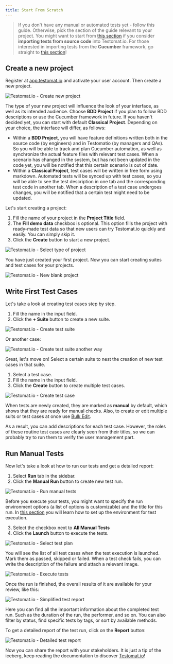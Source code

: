 ```yaml
---
title: Start From Scratch
---
```


> If you don't have any manual or automated tests yet - follow this guide. Otherwise, pick the section of the guide relevant to your project. You might want to start from [this section](https://docs.testomat.io/getting-started/import-tests-from-source-code/) if you consider **importing tests from source code** into Testomat.io. For those interested in importing tests from the **Cucumber** framework, go straight to [this section](https://docs.testomat.io/getting-started/import-tests-from-cucumber/#why-do-i-need-to-import-my-tests)!

## Create a new project

Register at [app.testomat.io](https://app.testomat.io) and activate your user account. Then create a new project.

![Testomat.io - Create new project](./images/New_qIJOdkr6_2024-07-09.png)

The type of your new project will influence the look of your interface, as well as its intended audience. Choose **BDD Project** if you plan to follow BDD descriptions or use the Cucumber framework in future. If you haven't decided yet, you can start with default **Classical Project**. Depending on your choice, the interface will differ, as follows:

* Within a **BDD Project**, you will have feature definitions written both in the source code (by engineers) and in Testomatio (by managers and QAs). So you will be able to track and plan Cucumber automation, as well as synchronize the actual feature files with relevant test cases. When a scenario has changed in the system, but has not been updated in the code yet, you will be notified that this certain scenario is out of date.
* Within a **Classical Project**, test cases will be written in free form using markdown. Automated tests will be synced up with test cases, so you will be able to see the test description in one tab and the corresponding test code in another tab. When a description of a test case undergoes changes, you will be notified that a certain test might need to be updated.

Let's start creating a project:

1. Fill the name of your project in the **Project Title** field.  
2. The **Fill demo data** checkbox is optional. This option fills the project with ready-made test data so that new users can try Testomat.io quickly and easily. You can simply skip it. 
3. Click the **Create** button to start a new project. 

![Testomat.io - Select type of project](./images/New_rughOXfd_2024-07-09.png)

You have just created your first project. Now you can start creating suites and test cases for your projects.

![Testomat.io - New blank project](./images/New_WG8caz4S_2024-07-09.png)

## Write First Test Cases

Let's take a look at creating test cases step by step.

1. Fill the name in the input field. 
2. Click the **+ Suite** button to create a new suite. 

![Testomat.io - Create test suite](./images/New_0g8uRrQa_2024-07-10.png)

Or another case:

![Testomat.io - Create test suite another way](./images/New_zWbhofhO_2024-07-19.png)

Great, let's move on! Select a certain suite to nest the creation of new test cases in that suite. 

1. Select a test case.
2. Fill the name in the input field. 
3. Click the **Create** button to create multiple test cases.

![Testomat.io - Create test case](./images/New_j7XWLhgA_2024-07-10.png)

When tests are newly created, they are marked as **manual** by default, which shows that they are ready for manual checks. Also, to create or edit multiple suits or test cases at once use [Bulk Edit](https://docs.testomat.io/usage/bulk-edit/).

As a result, you can add descriptions for each test case. However, the roles of these routine test cases are clearly seen from their titles, so we can probably try to run them to verify the user management part. 


## Run Manual Tests

Now let's take a look at how to run our tests and get a detailed report:

1. Select **Run** tab in the sidebar.
2. Click the **Manual Run** button to create new test run.

![Testomat.io - Run manual tests](./images/New_b2B5giUU_2024-07-10.png)

Before you execute your tests, you might want to specify the run environment options (a list of options is customizable) and the title for this run. In [this section](https://docs.testomat.io/getting-started/running-tests-manually/#multi-environment-tests) you will learn how to set up the environment for test execution. 

3. Select the checkbox next to **All Manual Tests**
4. Click the **Launch** button to execute the tests.

![Testomat.io - Select test plan](./images/New_FcKm9wJz_2024-07-10.png)

You will see the list of all test cases when the test execution is launched. Mark them as passed, skipped or failed. When a test check fails, you can write the description of the failure and attach a relevant image.

![Testomat.io - Execute tests](./images/New_3ccsUbOe_2024-07-10.png)

Once the run is finished, the overall results of it are available for your review, like this:

![Testomat.io - Simplified test report](./images/New_vndJf7BB_2024-07-10.png)

Here you can find all the important information about the completed test run. Such as the duration of the run, the performer, and so on. You can also filter by status, find specific tests by tags, or sort by available methods.

To get a detailed report of the test run, click on the **Report** button:

![Testomat.io - Detailed test report](./images/New_HXhqqpV4_2024-07-10.png)

Now you can share the report with your stakeholders. It is just a tip of the iceberg, keep reading the documentation to discover [Testomat.io](https://app.testomat.io)!
